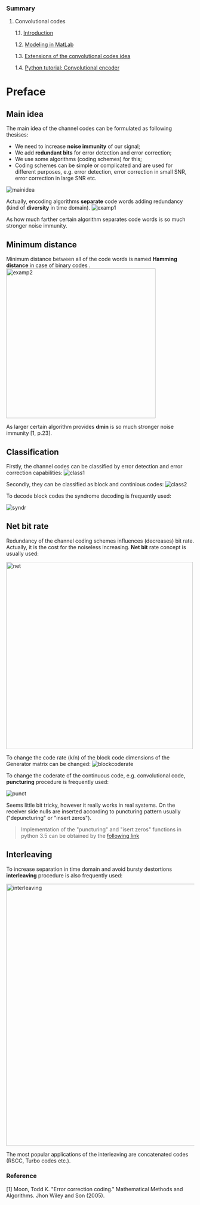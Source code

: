 ### Summary

1. Convolutional codes

    1.1. [Introduction](https://github.com/kirlf/CSP/blob/master/FEC/Convolutional%20codes%20intro.md)

    1.2. [Modeling in MatLab](https://github.com/kirlf/CSP/blob/master/FEC/Convolutional%20codes%20modeling.md)
    
    1.3. [Extensions of the convolutional codes idea](https://github.com/kirlf/CSP/blob/master/FEC/Conv%20codes%20idea%20extensions.md)
    
    1.4. [Python tutorial: Convolutional encoder](https://github.com/kirlf/CSP/blob/master/FEC/Convolutional_encoder.ipynb)

# Preface

## Main idea
The main idea of the channel codes can be formulated as following thesises:
- We need to increase **noise immunity** of our signal;
- We add **redundant bits** for error detection and error correction;
- We use some algorithms (coding schemes) for this;
- Coding schemes can be simple or complicated and are used for different purposes, e.g. error detection, error correction in small SNR, error correction in large SNR  etc.

![mainidea](https://raw.githubusercontent.com/kirlf/CSP/master/FEC/assets/FECmainidea.png)

Actually, encoding algorithms **separate** code words adding redundancy (kind of **diversity** in time domain). 
![examp1](https://raw.githubusercontent.com/kirlf/CSP/master/FEC/assets/FECexamp1.png)

As how much farther certain algorithm separates code words is so much stronger noise immunity.

## Minimum distance
Minimum distance between all of the code words is named **Hamming distance** in case of binary codes .
<img src="https://raw.githubusercontent.com/kirlf/CSP/master/FEC/assets/FECexamp2.png" alt="examp2" width="400"/>

As larger certain algorithm provides **dmin**  is so much stronger noise immunity [1, p.23].

## Classification
Firstly, the channel codes can be classified by error detection and error correction capabilities:
![class1](https://raw.githubusercontent.com/kirlf/CSP/master/FEC/assets/harq.png)

Secondly, they can be classified as block and continious codes:
![class2](https://raw.githubusercontent.com/kirlf/CSP/master/FEC/assets/BlockCont.png)

To decode block codes the syndrome decoding is frequently used:

![syndr](https://raw.githubusercontent.com/kirlf/CSP/master/FEC/assets/syndrome.png)

## Net bit rate
Redundancy of the channel coding schemes influences (decreases) bit rate. Actually, it is the cost for the noiseless increasing.
**Net bit** rate concept is usually used:

<img src="https://raw.githubusercontent.com/kirlf/CSP/master/FEC/assets/nebitrate.png" alt="net" width="500"/>

To change the code rate (k/n) of the block code dimensions of the Generator matrix can be changed:
![blockcoderate](https://raw.githubusercontent.com/kirlf/CSP/master/FEC/assets/coderateblock.png)

To change the coderate of the continuous code, e.g. convolutional code, **puncturing** procedure is frequently used:

![punct](https://raw.githubusercontent.com/kirlf/CSP/master/FEC/assets/punct.png)

Seems little bit tricky, however it really works in real systems. On the receiver side nulls are inserted according to puncturing pattern usually ("depuncturing" or "insert zeros").

> Implementation of the "puncturing" and "isert zeros" functions in python 3.5 can be obtained by the [following link](https://github.com/kirlf/CSP/blob/master/FEC/functions/Puncturing-Depuncturing.ipynb)

## Interleaving
To increase separation in time domain and avoid bursty destortions **interleaving** procedure is also frequently used:

<img src="https://raw.githubusercontent.com/kirlf/CSP/master/FEC/assets/interleaving.png" alt="interleaving" width="700"/>

The most popular applications of the interleaving are concatenated codes (RSCC, Turbo codes etc.).

### Reference

[1] Moon, Todd K. "Error correction coding." Mathematical Methods and Algorithms. Jhon Wiley and Son (2005).
